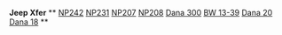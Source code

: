 ---
---

**Jeep Xfer**
**
[NP242](/xfer/np242.html)
[NP231](/xfer/np231.html)
[NP207](/xfer/np207.html)
[NP208](/xfer/np207.html)
[Dana 300](/xfer/d300.html)
[BW 13-39](/xfer/qtrac.html)
[Dana 20](/xfer/d20.html)
[Dana 18](/xfer/d18.html)
**